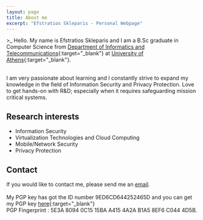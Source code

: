 ```yaml
---
layout: page
title: About me
excerpt: "Efstratios Skleparis - Personal Webpage"
---
```


 \>_ Hello. My name is Efstratios Skleparis and I am a B.Sc graduate in Computer Science from [Department of Informatics and Telecommunications](http://di.uoa.gr/eng){:target="_blank"} at [University of Athens](http://en.uoa.gr){:target="_blank"}. 

 <br/>I am very passionate about learning and I constantly strive to expand my knowledge in the field of Information Security and Privacy Protection. Love to get hands-on with R&D; especially when it requires safeguarding mission critical systems.

## Research interests

* Information Security
* Virtualization Technologies and Cloud Computing
* Mobile/Network Security
* Privacy Protection

## Contact

If you would like to contact me, please send me an [email](mailto:eskleparis@gmail.com).
<br/>
<br/>My PGP key has got the ID number 9ED6CD644252465D and you can get my PGP key [here](/misc/pkey.txt){:target="_blank"}
<br/>PGP Fingerprint : 5E3A 8094 0C15 15BA A415 4A2A B1A5 8EF6 C044 4D5B.

